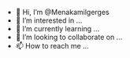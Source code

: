 - 👋 Hi, I’m @Menakamilgerges
- 👀 I’m interested in ...
- 🌱 I’m currently learning ...
- 💞️ I’m looking to collaborate on ...
- 📫 How to reach me ...

<!---
Menakamilgerges/Menakamilgerges is a ✨ special ✨ repository because its `README.md` (this file) appears on your GitHub profile.
You can click the Preview link to take a look at your changes.
--->
